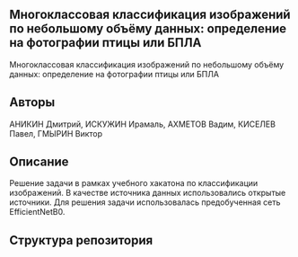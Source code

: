 ## Многоклассовая классификация изображений по небольшому объёму данных: определение на фотографии птицы или БПЛА
Многоклассовая классификация изображений по небольшому объёму данных: определение на фотографии птицы или БПЛА

## Авторы
АНИКИН Дмитрий, ИСКУЖИН Ирамаль, АХМЕТОВ Вадим, КИСЕЛЕВ Павел, ГМЫРИН Виктор

## Описание
Решение задачи в рамках учебного хакатона по классификации изображений. В качестве источника данных использовались открытые источники. Для решения задачи использовалась предобученная сеть EfficientNetB0.

## Структура репозитория
